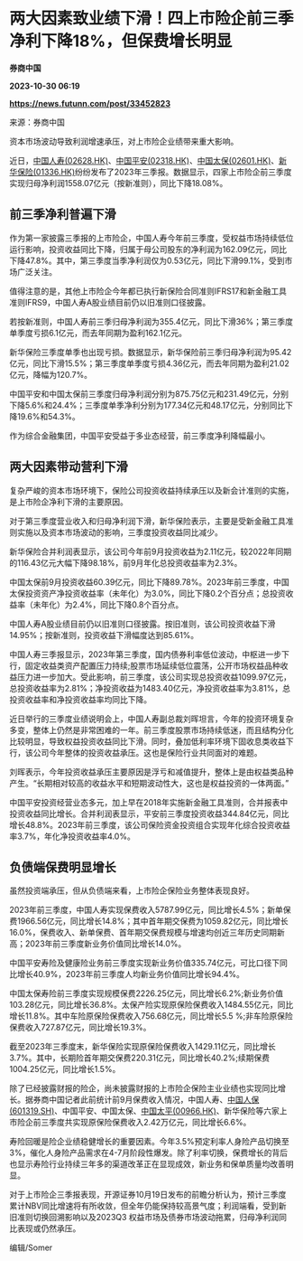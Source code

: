 # 两大因素致业绩下滑！四上市险企前三季净利下降18%，但保费增长明显
**券商中国**

**2023-10-30 06:19**

**https://news.futunn.com/post/33452823**

来源：券商中国

资本市场波动导致利润增速承压，对上市险企业绩带来重大影响。

近日，[中国人寿(02628.HK)](https://www.futunn.com/quote/stock?m=hk&code=02628)、[中国平安(02318.HK)](https://www.futunn.com/quote/stock?m=hk&code=02318)、[中国太保(02601.HK)](https://www.futunn.com/quote/stock?m=hk&code=02601)、[新华保险(01336.HK)](https://www.futunn.com/quote/stock?m=hk&code=01336)纷纷发布了2023年三季报。数据显示，四家上市险企前三季度实现归母净利润1558.07亿元（按新准则），同比下降18.08%。

前三季净利普遍下滑
---------

作为第一家披露三季报的上市险企，中国人寿今年前三季度，受权益市场持续低位运行影响，投资收益同比下降，归属于母公司股东的净利润为162.09亿元，同比下降47.8%。其中，第三季度当季净利润仅为0.53亿元，同比下滑99.1%，受到市场广泛关注。

值得注意的是，其他上市险企今年都已执行新保险合同准则IFRS17和新金融工具准则IFRS9，中国人寿A股业绩目前仍以旧准则口径披露。

若按新准则，中国人寿前三季归母净利润为355.4亿元，同比下滑36%；第三季度单季度亏损6.1亿元，而去年同期为盈利162.1亿元。

新华保险三季度单季也出现亏损。数据显示，新华保险前三季归母净利润为95.42亿元，同比下滑15.5%；第三季度单季度亏损4.36亿元，而去年同期为盈利21.02亿元，降幅为120.7%。

中国平安和中国太保前三季度归母净利润分别为875.75亿元和231.49亿元，分别下降5.6%和24.4%；三季度单季净利分别为177.34亿元和48.17亿元，分别同比下降19.6%和54.3%。

作为综合金融集团，中国平安受益于多业态经营，前三季度净利降幅最小。

两大因素带动营利下滑
----------

复杂严峻的资本市场环境下，保险公司投资收益持续承压以及新会计准则的实施，是上市险企净利下滑的主要原因。

对于第三季度营业收入和归母净利润下滑，新华保险表示，主要是受新金融工具准则实施以及资本市场波动的影响，三季度投资收益同比减少。

新华保险合并利润表显示，该公司今年前9月投资收益为2.11亿元，较2022年同期的116.43亿元大幅下降98.18%，前9月年化总投资收益率为2.3%。

中国太保前9月投资收益60.39亿元，同比下降89.78%。2023年前三季度，中国太保投资资产净投资收益率（未年化）为3.0%，同比下降0.2个百分点；总投资收益率（未年化）为2.4%，同比下降0.8个百分点。

中国人寿A股业绩目前仍以旧准则口径披露。按旧准则，该公司投资收益下滑14.95%；按新准则，投资收益下滑幅度达到85.61%。

中国人寿三季报显示，2023年第三季度，国内债券利率低位波动，中枢进一步下行，固定收益类资产配置压力持续;股票市场延续低位震荡，公开市场权益品种收益压力进一步加大。受此影响，前三季度，该公司实现总投资收益1099.97亿元，总投资收益率为2.81%；净投资收益为1483.40亿元，净投资收益率为3.81%，总投资收益率和净投资收益率均同比下降。

近日举行的三季度业绩说明会上，中国人寿副总裁刘晖坦言，今年的投资环境复杂多变，整体上仍然是非常困难的一年。前三季度股票市场持续低迷，而且结构分化比较明显，导致权益投资收益同比下滑。同时，叠加低利率环境下固收息类收益下行，该公司今年整体的投资收益承压。这也是保险行业共同面对的难题。

刘晖表示，今年投资收益承压主要原因是浮亏和减值提升，整体上是由权益类品种产生。“长期相对较高的收益水平和短期波动性大，这也是权益投资的一体两面。”

中国平安投资经营业态多元，加上早在2018年实施新金融工具准则，合并报表中投资收益同比增长。合并利润表显示，平安前三季度投资收益344.84亿元，同比增长48.8%。2023年前三季度，该公司保险资金投资组合实现年化综合投资收益率3.7%，年化净投资收益率4.0%。

负债端保费明显增长
---------

虽然投资端承压，但从负债端来看，上市险企保险业务整体表现良好。

2023年前三季度，中国人寿实现保费收入5787.99亿元，同比增长4.5%；新单保费1966.56亿元，同比增长14.8%；其中首年期交保费为1059.82亿元，同比增长16.0%，保费收入、新单保费、首年期交保费规模与增速均创近三年历史同期新高；2023年前三季度新业务价值同比增长14.0%。

中国平安寿险及健康险业务前三季度实现新业务价值335.74亿元，可比口径下同比增长40.9%，2023年前三季度人均新业务价值同比增长94.4%。

中国太保寿险前三季度实现规模保费2226.25亿元，同比增长6.2%;新业务价值103.28亿元，同比增长36.8%。太保产险实现原保险保费收入1484.55亿元，同比增长11.8%。其中车险原保险保费收入756.68亿元，同比增长5.5 %;非车险原保险保费收入727.87亿元，同比增长19.3%。

截至2023年三季度末，新华保险实现原保险保费收入1429.11亿元，同比增长3.7%。其中，长期险首年期交保费220.31亿元，同比增长40.2%;续期保费1004.25亿元，同比增长1.5%。

除了已经披露财报的险企，尚未披露财报的上市险企保险主业业绩也实现同比增长。据券商中国记者此前统计前9月保费收入情况，中国人寿、[中国人保(601319.SH)](https://www.futunn.com/quote/stock?m=sh&code=601319)、中国平安、中国太保、[中国太平(00966.HK)](https://www.futunn.com/quote/stock?m=hk&code=00966)、新华保险等六家上市险企前三季度共实现原保险保费收入2.42万亿元，同比增长6.6%。

寿险回暖是险企业绩稳健增长的重要因素。今年3.5%预定利率人身险产品切换至3%，催化人身险产品需求在4-7月阶段性爆发。除了利率切换，保费增长的背后也显示寿险行业持续三年多的渠道改革正在显现成效，新业务和保单质量均改善明显。

对于上市险企三季报表现，开源证券10月19日发布的前瞻分析认为，预计三季度累计NBV同比增速将有所收敛，但全年仍能保持较高景气度；利润端看，受到新旧准则切换回溯影响以及2023Q3 权益市场及债券市场波动拖累，归母净利润同比表现或仍然承压。

编辑/Somer